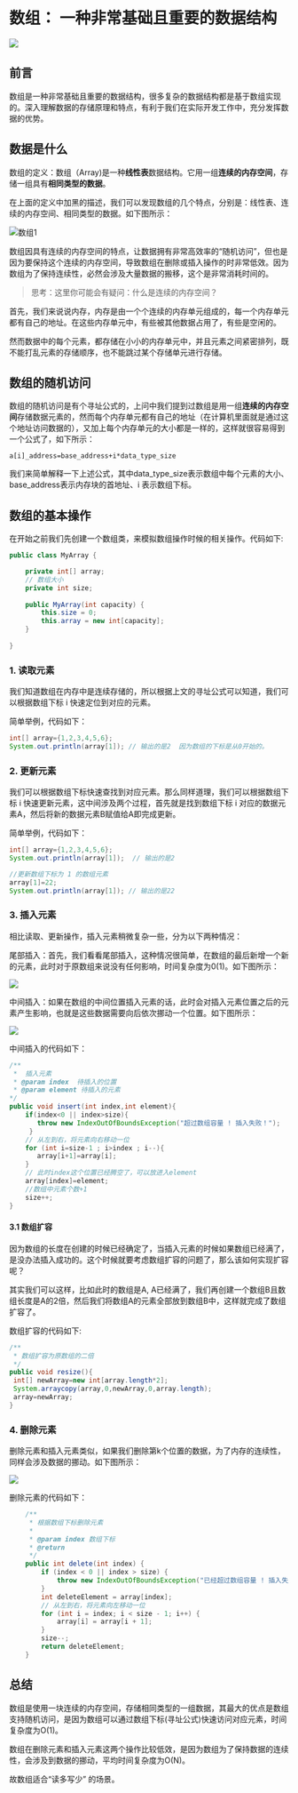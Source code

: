 # 数组： 一种非常基础且重要的数据结构

![](https://cdn.jsdelivr.net/gh/msJavaCoder/msJava@master/image/数组.png)

## 前言

数组是一种非常基础且重要的数据结构，很多复杂的数据结构都是基于数组实现的。深入理解数据的存储原理和特点，有利于我们在实际开发工作中，充分发挥数据的优势。

## 数据是什么

 数组的定义：数组（Array)是一种**线性表**数据结构。它用一组**连续的内存空间**，存储一组具有**相同类型的数据**。

在上面的定义中加黑的描述，我们可以发现数组的几个特点，分别是：线性表、连续的内存空间、相同类型的数据。如下图所示：

![数组1](https://cdn.jsdelivr.net/gh/msJavaCoder/msJava@master/image/数组1.png)

数组因具有连续的内存空间的特点，让数据拥有非常高效率的“随机访问”，但也是因为要保持这个连续的内存空间，导致数组在删除或插入操作的时非常低效。因为数组为了保持连续性，必然会涉及大量数据的搬移，这个是非常消耗时间的。

> 思考：这里你可能会有疑问：什么是连续的内存空间？

首先，我们来说说内存，内存是由一个个连续的内存单元组成的，每一个内存单元都有自己的地址。在这些内存单元中，有些被其他数据占用了，有些是空闲的。

然而数据中的每个元素，都存储在小小的内存单元中，并且元素之间紧密排列，既不能打乱元素的存储顺序，也不能跳过某个存储单元进行存储。

## 数组的随机访问

数组的随机访问是有个寻址公式的，上问中我们提到过数组是用一组**连续的内存空间**存储数据元素的，然而每个内存单元都有自己的地址（在计算机里面就是通过这个地址访问数据的），又加上每个内存单元的大小都是一样的，这样就很容易得到一个公式了，如下所示：

```
a[i]_address=base_address+i*data_type_size
```

我们来简单解释一下上述公式，其中data_type_size表示数组中每个元素的大小、base_address表示内存块的首地址、i 表示数组下标。

## 数组的基本操作

在开始之前我们先创建一个数组类，来模拟数组操作时候的相关操作。代码如下:

```java
public class MyArray {

    private int[] array;
    // 数组大小
    private int size;
     
    public MyArray(int capacity) {
        this.size = 0;
        this.array = new int[capacity];
    }
    
}
```

### 1. 读取元素

我们知道数组在内存中是连续存储的，所以根据上文的寻址公式可以知道，我们可以根据数组下标 i 快速定位到对应的元素。

简单举例，代码如下：

```java
int[] array={1,2,3,4,5,6};
System.out.println(array[1]); // 输出的是2  因为数组的下标是从0开始的。
```

### 2. 更新元素

我们可以根据数组下标快速查找到对应元素。那么同样道理，我们可以根据数组下标 i 快速更新元素，这中间涉及两个过程，首先就是找到数组下标 i 对应的数据元素A，然后将新的数据元素B赋值给A即完成更新。

简单举例，代码如下：

```java
int[] array={1,2,3,4,5,6};
System.out.println(array[1]);  // 输出的是2

//更新数组下标为 1 的数组元素
array[1]=22;
System.out.println(array[1]); // 输出的是22  
```

### 3. 插入元素

相比读取、更新操作，插入元素稍微复杂一些，分为以下两种情况：

尾部插入：首先，我们看看尾部插入，这种情况很简单，在数组的最后新增一个新的元素，此时对于原数组来说没有任何影响，时间复杂度为0(1)。如下图所示：

<img src="https://cdn.jsdelivr.net/gh/msJavaCoder/msJava@master/image/数组2.png" />

中间插入：如果在数组的中间位置插入元素的话，此时会对插入元素位置之后的元素产生影响，也就是这些数据需要向后依次挪动一个位置。如下图所示：

<img src="https://cdn.jsdelivr.net/gh/msJavaCoder/msJava@master/image/数组3.png" />

中间插入的代码如下：

```java
/**
 *  插入元素
 * @param index  待插入的位置
 * @param element 待插入的元素
*/
public void insert(int index,int element){
    if(index<0 || index>size){
       throw new IndexOutOfBoundsException("超过数组容量 ! 插入失败！");
     }
    // 从左到右，将元素向右移动一位
    for (int i=size-1 ; i>index ; i--){
       array[i+1]=array[i];
    }
    // 此时index这个位置已经腾空了，可以放进入element
    array[index]=element;
    //数组中元素个数+1
    size++;
}
```

#### 3.1 数组扩容

因为数组的长度在创建的时候已经确定了，当插入元素的时候如果数组已经满了，是没办法插入成功的。这个时候就要考虑数组扩容的问题了，那么该如何实现扩容呢？

其实我们可以这样，比如此时的数组是A, A已经满了，我们再创建一个数组B且数组长度是A的2倍，然后我们将数组A的元素全部放到数组B中，这样就完成了数组扩容了。

数组扩容的代码如下:

```java
/**
 * 数组扩容为原数组的二倍
 */
public void resize(){
 int[] newArray=new int[array.length*2];
 System.arraycopy(array,0,newArray,0,array.length);
 array=newArray;
}
```

### 4. 删除元素

删除元素和插入元素类似，如果我们删除第k个位置的数据，为了内存的连续性，同样会涉及数据的挪动。如下图所示：

<img src="https://cdn.jsdelivr.net/gh/msJavaCoder/msJava@master/image/数组4.png" />

删除元素的代码如下：

```java
    /**
     * 根据数组下标删除元素
     *
     * @param index 数组下标
     * @return
     */
    public int delete(int index) {
        if (index < 0 || index > size) {
            throw new IndexOutOfBoundsException("已经超过数组容量 ! 插入失败！");
        }
        int deleteElement = array[index];
        // 从左到右，将元素向左移动一位
        for (int i = index; i < size - 1; i++) {
            array[i] = array[i + 1];
        }
        size--;
        return deleteElement;
    }
```

## 总结

数组是使用一块连续的内存空间，存储相同类型的一组数据，其最大的优点是数组支持随机访问，是因为数组可以通过数组下标(寻址公式)快速访问对应元素，时间复杂度为O(1)。

数组在删除元素和插入元素这两个操作比较低效，是因为数组为了保持数据的连续性，会涉及到数据的挪动，平均时间复杂度为O(N)。

故数组适合“读多写少” 的场景。